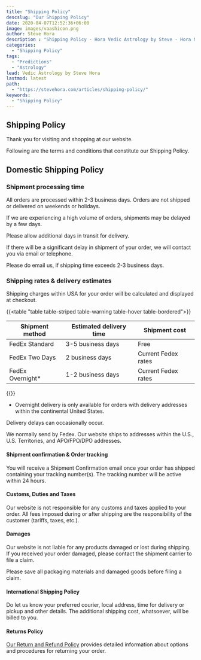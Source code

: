 ```yaml
---
title: "Shipping Policy"
descslug: "Our Shipping Policy"
date: 2020-04-07T12:52:36+06:00
image: images/vaashicon.png
author: Steve Hora
description : "Shipping Policy - Hora Vedic Astrology by Steve - Hora Natal Mundane Astrology Horoscope Reading Predictions Privacy and Terms"
categories: 
  - "Shipping Policy"
tags:
  - "Predictions"
  - "Astrology"
lead: Vedic Astrology by Steve Hora
lastmod: latest 
path:
  - "https://stevehora.com/articles/shipping-policy/"
keywords:
  - "Shipping Policy"
---
```


## Shipping Policy

Thank you for visiting and shopping at our website.

Following are the terms and conditions that constitute our Shipping Policy.

## Domestic Shipping Policy

### Shipment processing time

All orders are processed within 2-3 business days. Orders are not shipped or delivered on weekends or holidays.

If we are experiencing a high volume of orders, shipments may be delayed by a few days.

Please allow additional days in transit for delivery.

If there will be a significant delay in shipment of your order, we will contact you via email or telephone.

Please do email us, if shipping time exceeds 2-3 business days.

### Shipping rates & delivery estimates

Shipping charges within USA for your order will be calculated and displayed at checkout.

{{<table "table table-striped table-warning table-hover table-bordered">}}

| Shipment method | Estimated delivery time | Shipment cost |
| ----------------|-------------------------|---------------|
| FedEx Standard  | 3-5 business days |	Free |
| FedEx Two Days  | 2 business days | Current Fedex rates |
| FedEx Overnight*| 1-2 business days |	Current Fedex rates |

{{</table>}}

* Overnight delivery is only available for orders with delivery addresses within the continental United States.

Delivery delays can occasionally occur.

We normally send by Fedex. Our website ships to addresses within the U.S., U.S. Territories, and APO/FPO/DPO addresses.

#### Shipment confirmation & Order tracking

You will receive a Shipment Confirmation email once your order has shipped containing your tracking number(s). The tracking number will be active within 24 hours.

#### Customs, Duties and Taxes

Our website is not responsible for any customs and taxes applied to your order. All fees imposed during or after shipping are the responsibility of the customer (tariffs, taxes, etc.).

#### Damages

Our website is not liable for any products damaged or lost during shipping. If you received your order damaged, please contact the shipment carrier to file a claim.

Please save all packaging materials and damaged goods before filing a claim.

#### International Shipping Policy

Do let us know your preferred courier, local address, time for delivery or pickup and other details. The additional shipping cost, whatsoever, will be billed to you.

#### Returns Policy
[Our Return and Refund Policy](/articles/refunds/) provides detailed information about options and procedures for returning your order.